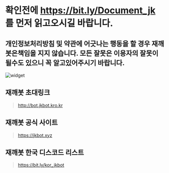 # 확인전에 https://bit.ly/Document_jk 를 먼저 읽고오시길 바랍니다.
## 개인정보처리방침 및 약관에 어긋나는 행동을 할 경우 재깨봇은책임을 지지 않습니다. 모든 잘못은 이용자의 잘못이 될수도 있으니 꼭 알고있어주시기 바랍니다.

<img src="https://koreanbots.dev/api/widget/bots/status/867401846519234580.svg" alt="widget">

## 재깨봇 초대링크
> http://bot.jkbot.kro.kr
## 재깨봇 공식 사이트
> https://jkbot.xyz
## 재깨봇 한국 디스코드 리스트
> https://bit.ly/kor_jkbot
